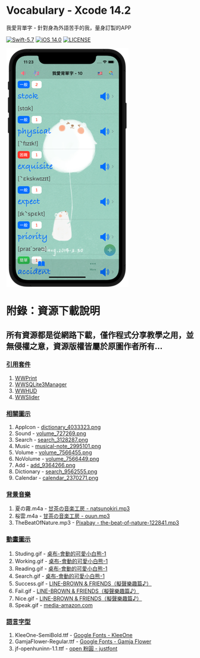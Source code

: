 # Vocabulary - Xcode 14.2
我愛背單字 - 針對身為外語苦手的我，量身訂製的APP

[![Swift-5.7](https://img.shields.io/badge/Swift-5.7-orange.svg?style=flat)](https://developer.apple.com/swift/) [![iOS 14.0](https://img.shields.io/badge/iOS-14.0-pink.svg?style=flat)](https://developer.apple.com/swift/) [![LICENSE](https://img.shields.io/badge/LICENSE-MIT-yellow.svg?style=flat)](https://developer.apple.com/swift/)

![](./Vocabulary.png)

# 附錄：資源下載說明
## 所有資源都是從網路下載，僅作程式分享教學之用，並無侵權之意，資源版權皆屬於原圖作者所有…

### [引用套件](https://github.com/William-Weng/SwiftPackageManager)
1. [WWPrint](https://github.com/William-Weng/WWPrint)
1. [WWSQLite3Manager](https://github.com/William-Weng/WWSQLite3Manager.git)
1. [WWHUD](https://github.com/William-Weng/WWHUD.git)
1. [WWSlider](https://github.com/William-Weng/WWSlider.git)

### [相關圖示](https://www.flaticon.com)
1. AppIcon - [dictionary_4033323.png](https://www.flaticon.com/free-icon/knowledge_2997319)
1. Sound - [volume_727269.png](https://www.flaticon.com/free-icon/volume_727269)
1. Search - [search_3128287.png](https://www.flaticon.com/free-icon/search_3128287)
1. Music - [musical-note_2995101.png](https://www.flaticon.com/free-icon/musical-note_2995101)
1. Volume - [volume_7566455.png](https://www.flaticon.com/free-icon/volume_7566455)
1. NoVolume - [volume_7566449.png](https://www.flaticon.com/free-icon/volume_7566449)
1. Add - [add_9364266.png](https://www.flaticon.com/free-icon/add_9364266)
1. Dictionary - [search_9562555.png](https://www.flaticon.com/free-icon/search_9562555)
1. Calendar - [calendar_2370271.png](https://www.flaticon.com/free-icon/calendar_2370271)

### [背景音樂](http://amachamusic.chagasi.com/)
1. 夏の霧.m4a - [甘茶の音楽工房 - natsunokiri.mp3](http://amachamusic.chagasi.com/music_natsunokiri.html)
1. 桜雲.m4a - [甘茶の音楽工房 - ouun.mp3](http://amachamusic.chagasi.com/music_ouun.html)
1. TheBeatOfNature.mp3 - [Pixabay - the-beat-of-nature-122841.mp3](https://pixabay.com/music/solo-guitar-the-beat-of-nature-122841/)

### [動畫圖示](https://imgur.com/)
1. Studing.gif - [桌布-會動的可愛小白熊-1](https://imgur.com/CsxYiU3)
1. Working.gif - [桌布-會動的可愛小白熊-1](https://imgur.com/6VsD3md)
1. Reading.gif - [桌布-會動的可愛小白熊-1](https://imgur.com/bM0UnMb)
1. Search.gif - [桌布-會動的可愛小白熊-1](https://imgur.com/1y04NEk)
1. Success.gif - [LINE-BROWN & FRIENDS（擬聲樂趣篇♪）](https://www.ilikesticker.com/LineStickerAnimation/S0005943-BROWN-FRIENDS（擬聲樂趣篇♪）/zh-Hant)
1. Fail.gif - [LINE-BROWN & FRIENDS（擬聲樂趣篇♪）](https://www.ilikesticker.com/LineStickerAnimation/S0005943-BROWN-FRIENDS（擬聲樂趣篇♪）/zh-Hant)
1. Nice.gif - [LINE-BROWN & FRIENDS（擬聲樂趣篇♪）](https://www.ilikesticker.com/LineStickerAnimation/S0005943-BROWN-FRIENDS（擬聲樂趣篇♪）/zh-Hant)
1. Speak.gif - [media-amazon.com](https://m.media-amazon.com/images/G/01/digital/music/player/web/EQ_accent.gif)

### [語言字型](https://medium.com/彼得潘的-swift-ios-app-開發問題解答集/為-ios-app-加入客製字型-custom-font-d2b28b0269e0)
1. KleeOne-SemiBold.ttf - [Google Fonts - KleeOne](https://fonts.google.com/specimen/Klee+One)
1. GamjaFlower-Regular.ttf - [Google Fonts - Gamja Flower](https://fonts.google.com/specimen/Gamja+Flower?query=Gamja+Flower)
1. jf-openhuninn-1.1.ttf - [open 粉圓 - justfont](https://justfont.com/huninn/)
